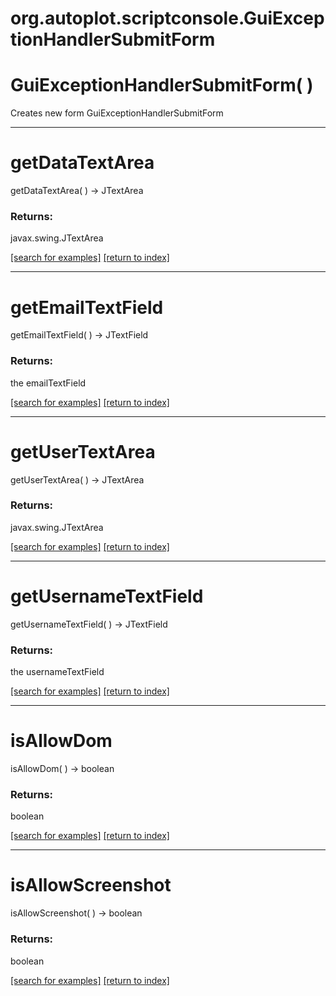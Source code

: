 # org.autoplot.scriptconsole.GuiExceptionHandlerSubmitForm



# GuiExceptionHandlerSubmitForm( )
Creates new form GuiExceptionHandlerSubmitForm

***
<a name="getDataTextArea"></a>
# getDataTextArea
getDataTextArea(  ) &rarr; JTextArea



### Returns:
javax.swing.JTextArea


<a href="https://github.com/autoplot/dev/search?q=getDataTextArea&unscoped_q=getDataTextArea">[search for examples]</a>
<a href="https://github.com/autoplot/documentation/blob/master/javadoc/index-all.md">[return to index]</a>

***
<a name="getEmailTextField"></a>
# getEmailTextField
getEmailTextField(  ) &rarr; JTextField



### Returns:
the emailTextField

<a href="https://github.com/autoplot/dev/search?q=getEmailTextField&unscoped_q=getEmailTextField">[search for examples]</a>
<a href="https://github.com/autoplot/documentation/blob/master/javadoc/index-all.md">[return to index]</a>

***
<a name="getUserTextArea"></a>
# getUserTextArea
getUserTextArea(  ) &rarr; JTextArea



### Returns:
javax.swing.JTextArea


<a href="https://github.com/autoplot/dev/search?q=getUserTextArea&unscoped_q=getUserTextArea">[search for examples]</a>
<a href="https://github.com/autoplot/documentation/blob/master/javadoc/index-all.md">[return to index]</a>

***
<a name="getUsernameTextField"></a>
# getUsernameTextField
getUsernameTextField(  ) &rarr; JTextField



### Returns:
the usernameTextField

<a href="https://github.com/autoplot/dev/search?q=getUsernameTextField&unscoped_q=getUsernameTextField">[search for examples]</a>
<a href="https://github.com/autoplot/documentation/blob/master/javadoc/index-all.md">[return to index]</a>

***
<a name="isAllowDom"></a>
# isAllowDom
isAllowDom(  ) &rarr; boolean



### Returns:
boolean


<a href="https://github.com/autoplot/dev/search?q=isAllowDom&unscoped_q=isAllowDom">[search for examples]</a>
<a href="https://github.com/autoplot/documentation/blob/master/javadoc/index-all.md">[return to index]</a>

***
<a name="isAllowScreenshot"></a>
# isAllowScreenshot
isAllowScreenshot(  ) &rarr; boolean



### Returns:
boolean


<a href="https://github.com/autoplot/dev/search?q=isAllowScreenshot&unscoped_q=isAllowScreenshot">[search for examples]</a>
<a href="https://github.com/autoplot/documentation/blob/master/javadoc/index-all.md">[return to index]</a>


